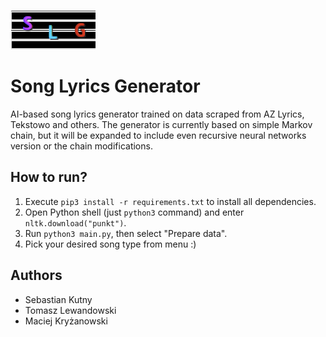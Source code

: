 ![Logo SLG](slg-logo.png)

# Song Lyrics Generator
AI-based song lyrics generator trained on data scraped from AZ Lyrics, Tekstowo and others. The generator is currently based on simple Markov chain,
but it will be expanded to include even recursive neural networks version or the chain modifications.

## How to run?
1. Execute `pip3 install -r requirements.txt` to install all dependencies.
2. Open Python shell (just `python3` command) and enter `nltk.download("punkt")`.
3. Run `python3 main.py`, then select "Prepare data".
4. Pick your desired song type from menu :)

## Authors
- Sebastian Kutny
- Tomasz Lewandowski
- Maciej Kryżanowski
